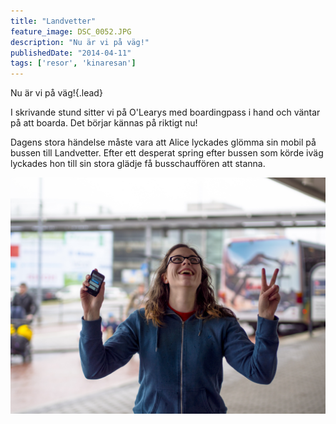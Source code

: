 ```yaml
---
title: "Landvetter"
feature_image: DSC_0052.JPG
description: "Nu är vi på väg!"
publishedDate: "2014-04-11"
tags: ['resor', 'kinaresan']
---
```


Nu är vi på väg!{.lead}

I skrivande stund sitter vi på O'Learys med boardingpass i hand och väntar på att boarda. Det börjar kännas på riktigt nu!

Dagens stora händelse måste vara att Alice lyckades glömma sin mobil på bussen till Landvetter. Efter ett desperat spring efter bussen som körde iväg lyckades hon till sin stora glädje få busschauffören att stanna.

![Alice är överlycklig efter att ha fått tillbaka sin telefon.](_OLY0477-1.jpg)

